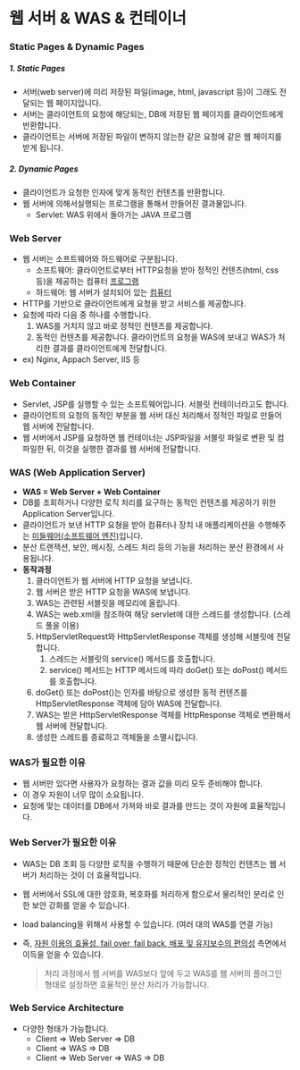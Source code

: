 # 웹 서버 & WAS & 컨테이너

### Static Pages & Dynamic Pages

##### 1. Static Pages

* 서버(web server)에 미리 저장된 파일(image, html, javascript 등)이 그래도 전달되는 웹 페이지입니다.
* 서버는 클라이언트의 요청에 해당되는, DB에 저장된 웹 페이지를 클라이언트에게 반환합니다.
* 클라이언트는 서버에 저장된 파일이 변하지 않는한 같은 요청에 같은 웹 페이지를 받게 됩니다.

##### 2. Dynamic Pages

* 클라이언트가 요청한 인자에 맞게 동적인 컨텐츠를 반환합니다.
* 웹 서버에 의해서실행되는 프로그램을 통해서 만들어진 결과물입니다.
  * Servlet: WAS 위에서 돌아가는 JAVA 프로그램



### Web Server

* 웹 서버는 소프트웨어와 하드웨어로 구분됩니다.
  * 소프트웨어: 클라이언트로부터 HTTP요청을 받아 정적인 컨텐츠(html, css 등)을 제공하는 컴퓨터 <u>프로그램</u>
  * 하드웨어: 웹 서버가 설치되어 있는 <u>컴퓨터</u>
* HTTP를 기반으로 클라이언트에게 요청을 받고 서비스를 제공합니다.
* 요청에 따라 다음 중 하나를 수행합니다.
  1. WAS를 거치지 않고 바로 정적인 컨텐츠를 제공합니다.
  2. 동적인 컨텐츠를 제공합니다. 클라이언트의 요청을 WAS에 보내고 WAS가 처리한 결과를 클라이언트에게 전달합니다.
* ex) Nginx, Appach Server, IIS 등



### Web Container

* Servlet, JSP를 실행할 수 있는 소프트웨어입니다. 서블릿 컨테이너라고도 합니다.
* 클라이언트의 요청의 동적인 부분을 웹 서버 대신 처리해서 정적인 파일로 만들어 웹 서버에 전달합니다.
* 웹 서버에서 JSP를 요청하면 웹 컨테이너는 JSP파일을 서블릿 파일로 변환 및 컴파일한 뒤, 이것을 실행한 결과를 웹 서버에 전달합니다.



### WAS (Web Application Server)

* **WAS = Web Server + Web Container**
* DB를 조회하거나 다양한 로직 처리를 요구하는 동적인 컨텐츠를 제공하기 위한 Application Server입니다.
* 클라이언트가 보낸 HTTP 요쳥을 받아 컴퓨터나 장치 내 애플리케이션을 수행해주는 <u>미들웨어(소프트웨어 엔진)</u>입니다.
* 분산 트랜잭션, 보안, 메시징, 스레드 처리 등의 기능을 처리하는 분산 환경에서 사용됩니다.
* **동작과정**
  1. 클라이언트가 웹 서버에 HTTP 요청을 보냅니다.
  2. 웹 서버은 받은 HTTP 요청을 WAS에 보냅니다.
  3. WAS는 관련된 서블릿을 메모리에 올립니다.
  4. WAS는 web.xml을 참조하여 해당 servlet에 대한 스레드를 생성합니다. (스레드 풀을 이용)
  5. HttpServletRequest와 HttpServletResponse 객체를 생성해 서블릿에 전달합니다.
     1. 스레드는 서블릿의 service() 메서드를 호출합니다.
     2. service() 메서드는 HTTP 메서드에 따라 doGet() 또는 doPost() 메서드를 호출합니다.
  6. doGet() 또는 doPost()는 인자를 바탕으로 생성한 동적 컨텐츠를 HttpServletResponse 객체에 담아 WAS에 전달합니다.
  7. WAS는 받은 HttpServletResponse 객체를 HttpResponse 객체로 변환해서 웹 서버에 전달합니다.
  8. 생성한 스레드를 종료하고 객체들을 소멸시킵니다.



### WAS가 필요한 이유

* 웹 서버만 있다면 사용자가 요청하는 결과 값을 미리 모두 준비해야 합니다. 
* 이 경우 자원이 너무 많이 소요됩니다.
* 요청에 맞는 데이터를 DB에서 가져와 바로 결과를 만드는 것이 자원에 효율적입니다.



### Web Server가 필요한 이유

* WAS는 DB 조회 등 다양한 로직을 수행하기 때문에 단순한 정적인 컨텐츠는 웹 서버가 처리하는 것이 더 효율적입니다.

* 웹 서버에서 SSL에 대한 암호화, 복호화를 처리하게 함으로서 물리적인 분리로 인한 보안 강화를 얻을 수 있습니다.

* load balancing을 위해서 사용할 수 있습니다. (여러 대의 WAS를 연결 가능)

* 즉, <u>자원 이용의 효율성, fail over, fail back, 배포 및 유지보수의 편의성</u> 측면에서 이득을 얻을 수 있습니다.

  > 처리 과정에서 웹 서버를 WAS보다 앞에 두고 WAS를 웹 서버의 플러그인 형태로 설정하면 효율적인 분산 처리가 가능합니다.



### Web Service Architecture

* 다양한 형태가 가능합니다.
  - Client => Web Server => DB
  - Client => WAS => DB
  - Client => Web Server => WAS => DB





